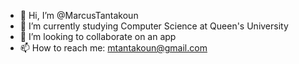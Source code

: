 - 👋 Hi, I’m @MarcusTantakoun
- 🌱 I’m currently studying Computer Science at Queen's University
- 💞️ I’m looking to collaborate on an app
- 📫 How to reach me: mtantakoun@gmail.com
